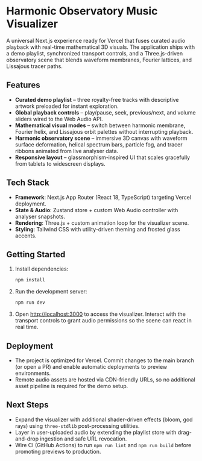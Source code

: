 # Harmonic Observatory Music Visualizer

A universal Next.js experience ready for Vercel that fuses curated audio playback with real-time mathematical 3D visuals. The application ships with a demo playlist, synchronized transport controls, and a Three.js-driven observatory scene that blends waveform membranes, Fourier lattices, and Lissajous tracer paths.

## Features

- **Curated demo playlist** – three royalty-free tracks with descriptive artwork preloaded for instant exploration.
- **Global playback controls** – play/pause, seek, previous/next, and volume sliders wired to the Web Audio API.
- **Mathematical visual modes** – switch between harmonic membrane, Fourier helix, and Lissajous orbit palettes without interrupting playback.
- **Harmonic observatory scene** – immersive 3D canvas with waveform surface deformation, helical spectrum bars, particle fog, and tracer ribbons animated from live analyser data.
- **Responsive layout** – glassmorphism-inspired UI that scales gracefully from tablets to widescreen displays.

## Tech Stack

- **Framework**: Next.js App Router (React 18, TypeScript) targeting Vercel deployment.
- **State & Audio**: Zustand store + custom Web Audio controller with analyser snapshots.
- **Rendering**: Three.js + custom animation loop for the visualizer scene.
- **Styling**: Tailwind CSS with utility-driven theming and frosted glass accents.

## Getting Started

1. Install dependencies:

   ```bash
   npm install
   ```

2. Run the development server:

   ```bash
   npm run dev
   ```

3. Open [http://localhost:3000](http://localhost:3000) to access the visualizer. Interact with the transport controls to grant audio permissions so the scene can react in real time.

## Deployment

- The project is optimized for Vercel. Commit changes to the main branch (or open a PR) and enable automatic deployments to preview environments.
- Remote audio assets are hosted via CDN-friendly URLs, so no additional asset pipeline is required for the demo setup.

## Next Steps

- Expand the visualizer with additional shader-driven effects (bloom, god rays) using `three-stdlib` post-processing utilities.
- Layer in user-uploaded audio by extending the playlist store with drag-and-drop ingestion and safe URL revocation.
- Wire CI (GitHub Actions) to run `npm run lint` and `npm run build` before promoting previews to production.
